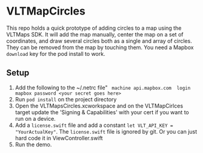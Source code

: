 # VLTMapCircles
This repo holds a quick prototype of adding circles to a map using the VLTMaps SDK. It will add the map manually, center the map on a set of coordinates, and draw several circles both as a single and array of circles. They can be removed from the map by touching them. You need a Mapbox `download` key for the pod install to work. 
## Setup
1. Add the following to the ~/.netrc file" ` machine api.mapbox.com  login mapbox password <your secret goes here>`
2. Run `pod install` on the project directory
3. Open the VLTMapsCircles.xcworkspace and on the VLTMapCirlces target update the 'Signing & Capabilities' with your cert  if you want to run on a device.
4. Add a `license.swift` file and add a constant `let VLT_API_KEY = "YourActualKey"`. The `license.swift` file is ignored by git.  Or you can just hard code it in ViewController.swift
5. Run the demo.
